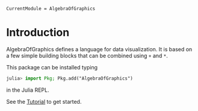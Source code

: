 ```@meta
CurrentModule = AlgebraOfGraphics
```

# Introduction

AlgebraOfGraphics defines a language for data visualization. It is based on a
few simple building blocks that can be combined using `+` and `*`.

This package can be installed typing
```julia
julia> import Pkg; Pkg.add("AlgebraOfGraphics")
```
in the Julia REPL.

See the [Tutorial](@ref) to get started.
